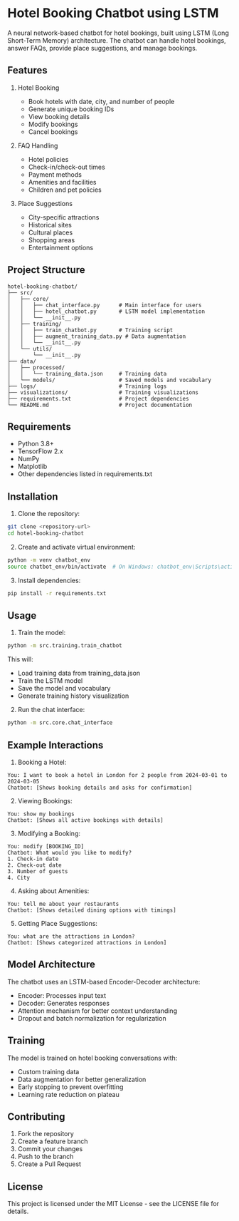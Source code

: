 # Hotel Booking Chatbot using LSTM

A neural network-based chatbot for hotel bookings, built using LSTM (Long Short-Term Memory) architecture. The chatbot can handle hotel bookings, answer FAQs, provide place suggestions, and manage bookings.

## Features

1. Hotel Booking
   - Book hotels with date, city, and number of people
   - Generate unique booking IDs
   - View booking details
   - Modify bookings
   - Cancel bookings

2. FAQ Handling
   - Hotel policies
   - Check-in/check-out times
   - Payment methods
   - Amenities and facilities
   - Children and pet policies

3. Place Suggestions
   - City-specific attractions
   - Historical sites
   - Cultural places
   - Shopping areas
   - Entertainment options

## Project Structure

```
hotel-booking-chatbot/
├── src/
│   ├── core/
│   │   ├── chat_interface.py      # Main interface for users
│   │   ├── hotel_chatbot.py       # LSTM model implementation
│   │   └── __init__.py
│   ├── training/
│   │   ├── train_chatbot.py       # Training script
│   │   ├── augment_training_data.py # Data augmentation
│   │   └── __init__.py
│   └── utils/
│       └── __init__.py
├── data/
│   ├── processed/
│   │   └── training_data.json     # Training data
│   └── models/                    # Saved models and vocabulary
├── logs/                          # Training logs
├── visualizations/                # Training visualizations
├── requirements.txt               # Project dependencies
└── README.md                      # Project documentation
```

## Requirements

- Python 3.8+
- TensorFlow 2.x
- NumPy
- Matplotlib
- Other dependencies listed in requirements.txt

## Installation

1. Clone the repository:
```bash
git clone <repository-url>
cd hotel-booking-chatbot
```

2. Create and activate virtual environment:
```bash
python -m venv chatbot_env
source chatbot_env/bin/activate  # On Windows: chatbot_env\Scripts\activate
```

3. Install dependencies:
```bash
pip install -r requirements.txt
```

## Usage

1. Train the model:
```bash
python -m src.training.train_chatbot
```
This will:
- Load training data from training_data.json
- Train the LSTM model
- Save the model and vocabulary
- Generate training history visualization

2. Run the chat interface:
```bash
python -m src.core.chat_interface
```

## Example Interactions

1. Booking a Hotel:
```
You: I want to book a hotel in London for 2 people from 2024-03-01 to 2024-03-05
Chatbot: [Shows booking details and asks for confirmation]
```

2. Viewing Bookings:
```
You: show my bookings
Chatbot: [Shows all active bookings with details]
```

3. Modifying a Booking:
```
You: modify [BOOKING_ID]
Chatbot: What would you like to modify?
1. Check-in date
2. Check-out date
3. Number of guests
4. City
```

4. Asking about Amenities:
```
You: tell me about your restaurants
Chatbot: [Shows detailed dining options with timings]
```

5. Getting Place Suggestions:
```
You: what are the attractions in London?
Chatbot: [Shows categorized attractions in London]
```

## Model Architecture

The chatbot uses an LSTM-based Encoder-Decoder architecture:
- Encoder: Processes input text
- Decoder: Generates responses
- Attention mechanism for better context understanding
- Dropout and batch normalization for regularization

## Training

The model is trained on hotel booking conversations with:
- Custom training data
- Data augmentation for better generalization
- Early stopping to prevent overfitting
- Learning rate reduction on plateau

## Contributing

1. Fork the repository
2. Create a feature branch
3. Commit your changes
4. Push to the branch
5. Create a Pull Request

## License

This project is licensed under the MIT License - see the LICENSE file for details.
